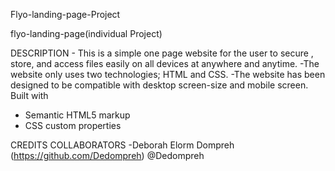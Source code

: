 Flyo-landing-page-Project

flyo-landing-page(individual Project)

DESCRIPTION - This is a  simple one page website for the user to secure ,  store,  and access files easily on all devices at anywhere and anytime. -The website only uses two technologies; HTML and CSS. -The website has been designed to be compatible with desktop screen-size and mobile screen. 
Built with
- Semantic HTML5 markup
- CSS custom properties


CREDITS COLLABORATORS -Deborah Elorm Dompreh (https://github.com/Dedompreh) @Dedompreh
